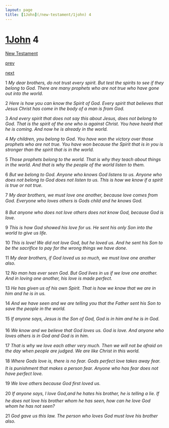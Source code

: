 ```yaml
---
layout: page
title: [1John](/new-testament/1john) 4
---
```


# [1John](/new-testament/1john) 4

[New Testament](/new-testament)


[prev](/new-testament/1john/1john-3.html)


[next](/new-testament/1john/1john-5.html)

1 _My dear brothers, do not trust every spirit. But test the spirits to see if they belong to God. There are many prophets who are not true who have gone out into the world._

2 _Here is how you can know the Spirit of God. Every spirit that believes that Jesus Christ has come in the body of a man is from God._

3 _And every spirit that does not say this about Jesus, does not belong to God. That is the spirit of the one who is against Christ. You have heard that he is coming. And now he is already in the world._

4 _My children, you belong to God. You have won the victory over those prophets who are not true. You have won because the Spirit that is in you is stronger than the spirit that is in the world._

5 _Those prophets belong to the world. That is why they teach about things in the world.  And that is why the people of the world listen to them._

6 _But we belong to God. Anyone who knows God listens to us. Anyone who does not belong to God does not listen to us. This is how we know if a spirit is true or not true._

7 _My dear brothers, we must love one another, because love comes from God. Everyone who loves others is Gods child and he knows God._

8 _But anyone who does not love others does not know God, because God is love._

9 _This is how God showed his love for us. He sent his only Son into the world to give us life._

10 _This is love! We did not love God, but he loved us. And he sent his Son to be the sacrifice to pay for the wrong things we have done._

11 _My dear brothers, if God loved us so much, we must love one another also._

12 _No man has ever seen God. But God lives in us if we love one another. And in loving one another, his love is made perfect._

13 _He has given us of his own Spirit. That is how we know that we are in him and he is in us._

14 _And we have seen and we are telling you that the Father sent his Son to save the people in the world._

15 _If anyone says, Jesus is the Son of God, God is in him and he is in God._

16 _We know and we believe that God loves us. God is love. And anyone who loves others is in God and God is in him._

17 _That is why we love each other very much. Then we will not be afraid on the day when people are judged. We are like Christ in this world._

18 _Where Gods love is, there is no fear. Gods perfect love takes away fear. It is punishment that makes a person fear. Anyone who has fear does not have perfect love._

19 _We love others because God first loved us._

20 _If anyone says, I love God,and he hates his brother, he is telling a lie. If he does not love his brother whom he has seen, how can he love God whom he has not seen?_

21 _God gave us this law. The person who loves God must love his brother also._

